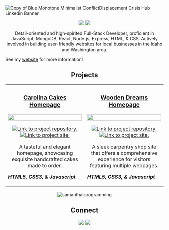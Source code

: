 
![Copy of Blue Monotone Minimalist ConflictDisplacement Crisis Hub Linkedin Banner](https://github.com/SamanthaLProgramming/SamanthaLProgramming/assets/150631576/9732eaee-048c-4e06-8a98-6501dc6a6e6b)


<p align="center">
  <a href="https://samlopezdev.netlify.app/"><img src="https://github.com/SamanthaLProgramming/SamanthaLProgramming/assets/150631576/d8319464-5593-4f7e-9956-91818bd0c6bb"/></a>
  <a href="https://www.linkedin.com/in/samlopezdev/"><img src="https://github.com/SamanthaLProgramming/SamanthaLProgramming/assets/150631576/a0206a7d-5957-4c73-b8b5-09e7564b275a"/></a>
<!--   <a href="https://samanthalopezdev.netlify.app/"><img src="https://github.com/SamanthaLProgramming/SamanthaLProgramming/assets/150631576/cac8e030-ad8d-45ad-8d1b-77359a0b49c1"/></a> -->
</p>


<p align="center">Detail-oriented and high-spirited Full-Stack Developer, proficient in JavaScript, MongoDB, React, Node.js, Express, HTML, & CSS. Actively involved in building user-friendly websites for local businesses in the Idaho and Washington area.</p>

<p>See my <a href="https://samlopezdev.netlify.app/" target="_blank">website</a> for more information!</p>


<h2 align="center">Projects</h2>
<table align="center">
  <tbody>
    <tr>
      <td width="50%" valign="top">
        <h3 align="center"><a href="https://carolinacakesdemo.netlify.app/" target="_blank">Carolina Cakes Homepage</a></h3>
        <a href="https://carolinacakesdemo.netlify.app/"><img width="100%" src="https://github.com/SamanthaLProgramming/SamanthaLProgramming/assets/150631576/e6a496c6-d24c-4f24-9157-2c700d6af1f7" /></a>
        <p align="center">
          <a href='https://github.com/SamanthaLProgramming/Carolina-Cakes'><img src="https://github.com/SamanthaLProgramming/SamanthaLProgramming/assets/150631576/fa88d715-470f-42d5-9410-1ac001c30b15" alt="Link to project repository." /></a>
          <a href="https://carolinacakesdemo.netlify.app/">
            <img src="https://github.com/SamanthaLProgramming/SamanthaLProgramming/assets/150631576/0d7c8352-e0dd-4b22-ae06-90514f6db844" alt="Link to project site." />
          </a>
        </p>
        <p align="center">A tasteful and elegant homepage, showcasing exquisite handcrafted cakes made to order.</p>
        <p><em><strong>HTML5, CSS3, & Javascript</strong></em></p>
      </td>
      <td width="50%" valign="top">
        <h3 align="center"><a href="https://woodendreamsdemo.netlify.app/" target="_blank">Wooden Dreams Homepage</a></h3>
        <a href="https://woodendreamsdemo.netlify.app/">
          <img width="100%" src="https://github.com/SamanthaLProgramming/SamanthaLProgramming/assets/150631576/dcff13d6-71fa-4b87-a2af-87a8c2ad80ff">
        </a>
        <p align="center">
          <a href="https://github.com/SamanthaLProgramming/Wooden-Dreams"><img src="https://github.com/SamanthaLProgramming/SamanthaLProgramming/assets/150631576/fa88d715-470f-42d5-9410-1ac001c30b15" alt="Link to project repository." /></a>
          <a href="https://woodendreamsdemo.netlify.app/">
            <img src="https://github.com/SamanthaLProgramming/SamanthaLProgramming/assets/150631576/0d7c8352-e0dd-4b22-ae06-90514f6db844" alt="Link to project site." />
          </a>
        </p>
        <p align="center">A sleek carpentry shop site that offers a comprehensive experience for visitors featuring multiple webpages.</p>
        <p><em><strong>HTML5, CSS3, & Javascript</strong></em></p> 
      </td>
    </tr>
  </tbody>
</table>

<p align="center"><img src="https://github-readme-stats.vercel.app/api/top-langs?username=samlopezdev&show_icons=true&locale=en&layout=compact" alt="samanthalprogramming"/></p>

<h2 align="center">Connect</h2>
<p align="center">
  <a href="https://samlopezdev.netlify.app/"><img src="https://github.com/SamanthaLProgramming/SamanthaLProgramming/assets/150631576/d8319464-5593-4f7e-9956-91818bd0c6bb"/></a>
  <a href="https://www.linkedin.com/in/samlopezdev/"><img src="https://github.com/SamanthaLProgramming/SamanthaLProgramming/assets/150631576/a0206a7d-5957-4c73-b8b5-09e7564b275a"/></a>
<!--   <a href="https://samanthalopezdev.netlify.app/"><img src="https://github.com/SamanthaLProgramming/SamanthaLProgramming/assets/150631576/cac8e030-ad8d-45ad-8d1b-77359a0b49c1"/></a> -->
</p>

<!--
**SamanthaLProgramming/SamanthaLProgramming** is a ✨ _special_ ✨ repository because its `README.md` (this file) appears on your GitHub profile.

Here are some ideas to get you started:

- 🔭 I’m currently working on ....
- 🌱 I’m currently learning ....
- 👯 I’m looking to collaborate on ...
- 🤔 I’m looking for help with ....
- 💬 Ask me about ....
- 📫 How to reach me: ....
- 😄 Pronouns: ...
- ⚡ Fun fact: ...

<h3 align="center">Languages and Tools:</h3>
<p align="center"> 
  <a href="https://www.w3.org/html/" target="_blank" rel="noreferrer"> <img src="https://raw.githubusercontent.com/devicons/devicon/master/icons/html5/html5-original-wordmark.svg" alt="html5" width="40" height="40"/> </a> 
  <a href="https://www.w3schools.com/css/" target="_blank" rel="noreferrer"> <img src="https://raw.githubusercontent.com/devicons/devicon/master/icons/css3/css3-original-wordmark.svg" alt="css3" width="40" height="40"/> </a> 
  <a href="https://developer.mozilla.org/en-US/docs/Web/JavaScript" target="_blank" rel="noreferrer"> <img src="https://raw.githubusercontent.com/devicons/devicon/master/icons/javascript/javascript-original.svg" alt="javascript" width="40" height="40"/> </a> 
  <a href="https://git-scm.com/" target="_blank" rel="noreferrer"> <img src="https://www.vectorlogo.zone/logos/git-scm/git-scm-icon.svg" alt="git" width="40" height="40"/> </a> 
  <a href="https://www.figma.com/" target="_blank" rel="noreferrer"> <img src="https://www.vectorlogo.zone/logos/figma/figma-icon.svg" alt="figma" width="40" height="40"/> </a>
  <a href="https://www.photoshop.com/en" target="_blank" rel="noreferrer"><img src="https://raw.githubusercontent.com/devicons/devicon/master/icons/photoshop/photoshop-line.svg" alt="photoshop" width="40" height="40"/></a></p>

-->
